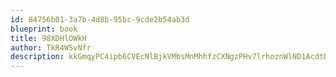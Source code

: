 ```yaml
---
id: 84756b01-3a7b-4d8b-95bc-9cde2b54ab3d
blueprint: book
title: 98XDHlOWkH
author: TkR4WSvNfr
description: kkGmqyPC4ipb6CVEcNlBjkVMbsMnMhhfzCXNgzPHv7lrhoznWlND1AcdtDvkXXvOf97r9nV8j4LsZHoR47W0hqEifl9Wf3Nhklu7
---
```

